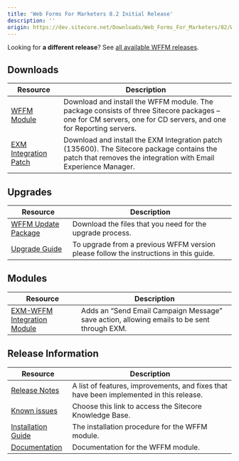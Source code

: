 ```yaml
---
title: 'Web Forms For Marketers 8.2 Initial Release'
description: ''
origin: https://dev.sitecore.net/Downloads/Web_Forms_For_Marketers/82/Web_Forms_For_Marketers_82_Initial_Version
---
```


  <Alert variant='warning' mb={4}>
    <AlertIcon />


Looking for **a different release**? See [all available WFFM releases](/downloads/Web_Forms_For_Marketers).

  </Alert>


## Downloads

| Resource                                                                                                                                                                                                                                       | Description                                                                                                                                                    |
| ---------------------------------------------------------------------------------------------------------------------------------------------------------------------------------------------------------------------------------------------- | -------------------------------------------------------------------------------------------------------------------------------------------------------------- |
| [WFFM Module](https://scdp.blob.core.windows.net/downloads/Web%20Forms%20For%20Marketers/82/Web%20Forms%20For%20Marketers%2082%20Initial%20Version/Secure/Web%20Forms%20for%20Marketers%208.2%20rev.%20160801%20NOT%20SC%20PACKAGE.zip)        | Download and install the WFFM module. The package consists of three Sitecore packages – one for CM servers, one for CD servers, and one for Reporting servers. |
| [EXM Integration Patch](https://scdp.blob.core.windows.net/downloads/Web%20Forms%20For%20Marketers/82/Web%20Forms%20For%20Marketers%2082%20Initial%20Version/Secure/Web%20Forms%20for%20Marketers%208.2%20rev.%20160801%20Hotfix%20135600.zip) | Download and install the EXM Integration patch (135600). The Sitecore package contains the patch that removes the integration with Email Experience Manager.   |

## Upgrades

| Resource                                                                                                                                                                                                                                                               | Description                                                                           |
| ---------------------------------------------------------------------------------------------------------------------------------------------------------------------------------------------------------------------------------------------------------------------- | ------------------------------------------------------------------------------------- |
| [WFFM Update Package](<https://scdp.blob.core.windows.net/downloads/Web%20Forms%20For%20Marketers/82/Web%20Forms%20For%20Marketers%2082%20Initial%20Version/Secure/Web%20Forms%20for%20Marketers%208.2%20rev.%20160801%20(update%20package)%20NOT%20SC%20PACKAGE.zip>) | Download the files that you need for the upgrade process.                             |
| [Upgrade Guide](https://scdp.blob.core.windows.net/downloads/Web%20Forms%20For%20Marketers/82/Web%20Forms%20For%20Marketers%2082%20Initial%20Version/Secure/WFFM-82-Upgrade-Guide.pdf)                                                                                 | To upgrade from a previous WFFM version please follow the instructions in this guide. |

## Modules

| Resource                                                                                                                                                                                                                              | Description                                                                                |
| ------------------------------------------------------------------------------------------------------------------------------------------------------------------------------------------------------------------------------------- | ------------------------------------------------------------------------------------------ |
| [EXM-WFFM Integration Module](https://scdp.blob.core.windows.net/downloads/Web%20Forms%20For%20Marketers/Web%20Forms%20For%20Marketers%2081/Web%20Forms%20For%20Marketers%2081%20Update3/Secure/EXM-WFFM%201.0.0%20rev.%20170918.zip) | Adds an “Send Email Campaign Message” save action, allowing emails to be sent through EXM. |

## Release Information

| Resource                                                                                                                                                                                         | Description                                                                             |
| ------------------------------------------------------------------------------------------------------------------------------------------------------------------------------------------------ | --------------------------------------------------------------------------------------- |
| [Release Notes](/downloads/Web_Forms_For_Marketers/82/Web_Forms_For_Marketers_82_Initial_Version/Release_Notes)                                                                                  | A list of features, improvements, and fixes that have been implemented in this release. |
| [Known issues](https://kb.sitecore.net/articles/631685)                                                                                                                                          | Choose this link to access the Sitecore Knowledge Base.                                 |
| [Installation Guide](https://scdp.blob.core.windows.net/downloads/Web%20Forms%20For%20Marketers/82/Web%20Forms%20For%20Marketers%2082%20Initial%20Version/Secure/WFFM-82-Installation-Guide.pdf) | The installation procedure for the WFFM module.                                         |
| [Documentation](https://doc.sitecore.com/developers/82/web-forms-for-marketers/en/index-en.html)                                                                                                 | Documentation for the WFFM module.                                                      |
